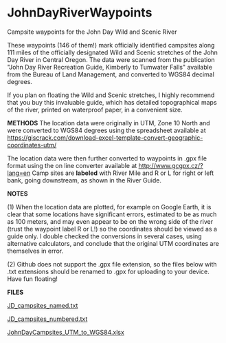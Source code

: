 # JohnDayRiverWaypoints
Campsite waypoints for the John Day Wild and Scenic River

These waypoints (146 of them!) mark officially identified campsites along 111 miles of the officially designated Wild and Scenic stretches of the John Day River in Central Oregon. The data were scanned from the publication "John Day River Recreation Guide, Kimberly to Tumwater Falls" available from the Bureau of Land Management, and converted to WGS84 decimal degrees. 

If you plan on floating the Wild and Scenic stretches, I highly recommend that you buy this invaluable guide, which has detailed topographical maps of the river, printed on waterproof paper, in a convenient size.

**METHODS**
The location data were originally in UTM, Zone 10 North and were converted to WGS84 degrees using the spreadsheet available at https://giscrack.com/download-excel-template-convert-geographic-coordinates-utm/

The location data were then further converted to waypoints in .gpx file format using the on line converter available at http://www.gcgpx.cz/?lang=en
Camp sites are **labeled** with River Mile and R or L for right or left bank, going downstream, as shown in the River Guide.

**NOTES** 

(1) When the location data are plotted, for example on Google Earth, it is clear that some locations have significant errors, estimated to be as much as 100 meters, and may even appear to be on the wrong side of the river (trust the waypoint label R or L!) so the coordinates should be viewed as a guide only. I double checked the conversions in several cases, using alternative calculators, and conclude that the original UTM coordinates are themselves in error.

(2) Github does not support the .gpx file extension, so the files below with .txt extensions should be renamed to .gpx for uploading to your device.
Have fun floating!

**FILES**

[JD_campsites_named.txt](https://github.com/jremington/JohnDayRiverWaypoints/files/6449219/JD_campsites_named.txt)

[JD_campsites_numbered.txt](https://github.com/jremington/JohnDayRiverWaypoints/files/6449220/JD_campsites_numbered.txt)

[JohnDayCampsites_UTM_to_WGS84.xlsx](https://github.com/jremington/JohnDayRiverWaypoints/files/6449221/JohnDayCampsites_UTM_to_WGS84.xlsx)
